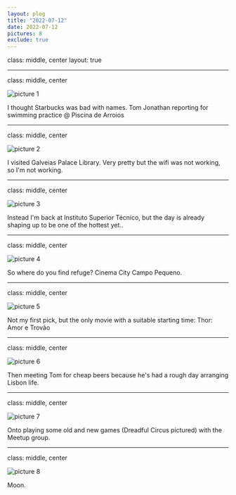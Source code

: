 ```yaml
---
layout: plog
title: "2022-07-12"
date: 2022-07-12
pictures: 8
exclude: true
---
```


class: middle, center
layout: true

---

class: middle, center

<img class="plog-picture" src="{{ site.baseurl }}/img/IMG_20220712_115102.jpg" alt="picture 1" />

I thought Starbucks was bad with names. Tom Jonathan reporting for swimming practice @ Piscina de Arroios

---

class: middle, center

<img class="plog-picture" src="{{ site.baseurl }}/img/IMG_20220712_133957.jpg" alt="picture 2" />

I visited Galveias Palace Library. Very pretty but the wifi was not working, so I'm not working.

---

class: middle, center

<img class="plog-picture" src="{{ site.baseurl }}/img/IMG_20220712_151117.jpg" alt="picture 3" />

Instead I'm back at Instituto Superior Técnico, but the day is already shaping up to be one of the hottest yet..

---

class: middle, center

<img class="plog-picture" src="{{ site.baseurl }}/img/IMG_20220712_182111.jpg" alt="picture 4" />

So where do you find refuge? Cinema City Campo Pequeno.

---

class: middle, center

<img class="plog-picture" src="{{ site.baseurl }}/img/IMG_20220712_164750.jpg" alt="picture 5" />

Not my first pick, but the only movie with a suitable starting time: Thor: Amor e Trovão

---

class: middle, center

<img class="plog-picture" src="{{ site.baseurl }}/img/IMG_20220712_184210.jpg" alt="picture 6" />

Then meeting Tom for cheap beers because he's had a rough day arranging Lisbon life.

---

class: middle, center

<img class="plog-picture" src="{{ site.baseurl }}/img/IMG_20220712_212524.jpg" alt="picture 7" />

Onto playing some old and new games (Dreadful Circus pictured) with the Meetup group.

---

class: middle, center

<img class="plog-picture" src="{{ site.baseurl }}/img/IMG_20220712_235425.jpg" alt="picture 8" />

Moon.


